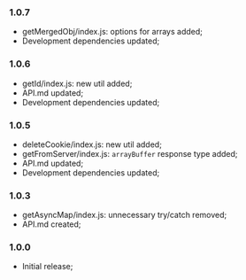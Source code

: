 ### 1.0.7
- getMergedObj/index.js: options for arrays added;
- Development dependencies updated;

### 1.0.6
- getId/index.js: new util added;
- API.md updated;
- Development dependencies updated;

### 1.0.5
- deleteCookie/index.js: new util added;
- getFromServer/index.js: `arrayBuffer` response type added;
- API.md updated;
- Development dependencies updated;

### 1.0.3
- getAsyncMap/index.js: unnecessary try/catch removed;
- API.md created;

### 1.0.0
- Initial release;
